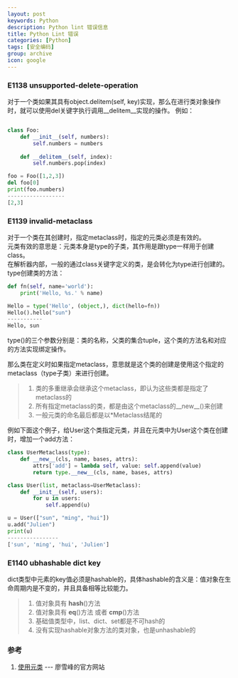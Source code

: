 ```yaml
---
layout: post
keywords: Python
description: Python lint 错误信息
title: Python Lint 错误
categories: [Python]
tags: [安全编码]
group: archive
icon: google
---
```


### E1138 unsupported-delete-operation
对于一个类如果其具有object.delitem(self, key)实现，那么在进行类对象操作时，就可以使用del关键字执行调用__delitem__实现的操作。
例如：
```python

class Foo:
    def __init__(self, numbers):
        self.numbers = numbers
    
    def __delitem__(self, index):
        self.numbers.pop(index)

foo = Foo([1,2,3])
del foo[0]
print(foo.numbers)
------------------
[2,3]
````

### E1139 invalid-metaclass
对于一个类在其创建时，指定metaclass时，指定的元类必须是有效的。  
元类有效的意思是：元类本身是type的子类，其作用是跟type一样用于创建class。  
在解析器内部，一般的通过class关键字定义的类，是会转化为type进行创建的。  
type创建类的方法：
```python
def fn(self, name='world'): 
    print('Hello, %s.' % name)

Hello = type('Hello', (object,), dict(hello=fn))
Hello().hello("sun")
-----------
Hello, sun
```  

type()的三个参数分别是：类的名称，父类的集合tuple，这个类的方法名和对应的方法实现绑定操作。

那么类在定义时如果指定metaclass，意思就是这个类的创建是使用这个指定的metaclass（type子类）来进行创建。  
> 1. 类的多重继承会继承这个metaclass，即认为这些类都是指定了metaclass的
> 2. 所有指定metaclass的类，都是由这个metaclass的__new__()来创建
> 3. 一般元类的命名最后都是以\*Metaclass结尾的

例如下面这个例子，给User这个类指定元类，并且在元类中为User这个类在创建时，增加一个add方法：
```python
class UserMetaclass(type):
    def __new__(cls, name, bases, attrs):
        attrs['add'] = lambda self, value: self.append(value)
        return type.__new__(cls, name, bases, attrs)

class User(list, metaclass=UserMetaclass):
    def __init__(self, users):
        for u in users:
            self.append(u)

u = User(["sun", "ming", "hui"])
u.add("Julien")
print(u)
----------------
['sun', 'ming', 'hui', 'Julien']

```

### E1140 ubhashable dict key
dict类型中元素的key值必须是hashable的，具体hashable的含义是：值对象在生命周期内是不变的，并且具备相等比较能力。
> 1. 值对象具有 __hash__()方法
> 2. 值对象具有 __eq__()方法 或者 __cmp__()方法
> 3. 基础值类型中，list、dict、set都是不可hash的
> 4. 没有实现hashable对象方法的类对象，也是unhashable的



### 参考
1. [使用元类](https://www.liaoxuefeng.com/wiki/1016959663602400/1017592449371072) --- 廖雪峰的官方网站



